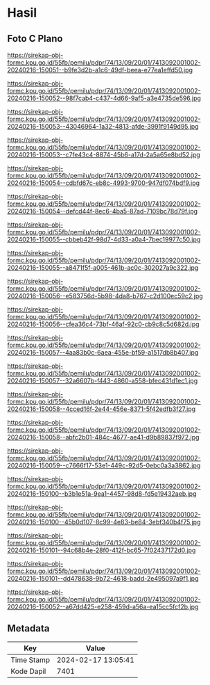 # Hasil

## Foto C Plano

https://sirekap-obj-formc.kpu.go.id/55fb/pemilu/pdpr/74/13/09/20/01/7413092001002-20240216-150051--b9fe3d2b-a1c6-49df-beea-e77ea1effd50.jpg

https://sirekap-obj-formc.kpu.go.id/55fb/pemilu/pdpr/74/13/09/20/01/7413092001002-20240216-150052--98f7cab4-c437-4d66-9af5-a3e4735de596.jpg

https://sirekap-obj-formc.kpu.go.id/55fb/pemilu/pdpr/74/13/09/20/01/7413092001002-20240216-150053--43046964-1a32-4813-afde-3991f9149d95.jpg

https://sirekap-obj-formc.kpu.go.id/55fb/pemilu/pdpr/74/13/09/20/01/7413092001002-20240216-150053--c7fe43c4-8874-45b6-a17d-2a5a65e8bd52.jpg

https://sirekap-obj-formc.kpu.go.id/55fb/pemilu/pdpr/74/13/09/20/01/7413092001002-20240216-150054--cdbfd67c-eb8c-4993-9700-947df074bdf9.jpg

https://sirekap-obj-formc.kpu.go.id/55fb/pemilu/pdpr/74/13/09/20/01/7413092001002-20240216-150054--defcd44f-8ec6-4ba5-87ad-7109bc78d79f.jpg

https://sirekap-obj-formc.kpu.go.id/55fb/pemilu/pdpr/74/13/09/20/01/7413092001002-20240216-150055--cbbeb42f-98d7-4d33-a0a4-7bec19977c50.jpg

https://sirekap-obj-formc.kpu.go.id/55fb/pemilu/pdpr/74/13/09/20/01/7413092001002-20240216-150055--a8471f5f-a005-461b-ac0c-302027a9c322.jpg

https://sirekap-obj-formc.kpu.go.id/55fb/pemilu/pdpr/74/13/09/20/01/7413092001002-20240216-150056--e583756d-5b98-4da8-b767-c2d100ec59c2.jpg

https://sirekap-obj-formc.kpu.go.id/55fb/pemilu/pdpr/74/13/09/20/01/7413092001002-20240216-150056--cfea36c4-73bf-46af-92c0-cb9c8c5d682d.jpg

https://sirekap-obj-formc.kpu.go.id/55fb/pemilu/pdpr/74/13/09/20/01/7413092001002-20240216-150057--4aa83b0c-6aea-455e-bf59-a1517db8b407.jpg

https://sirekap-obj-formc.kpu.go.id/55fb/pemilu/pdpr/74/13/09/20/01/7413092001002-20240216-150057--32a6607b-f443-4860-a558-bfec431d1ec1.jpg

https://sirekap-obj-formc.kpu.go.id/55fb/pemilu/pdpr/74/13/09/20/01/7413092001002-20240216-150058--4cced16f-2e44-456e-8371-5f42edfb3f27.jpg

https://sirekap-obj-formc.kpu.go.id/55fb/pemilu/pdpr/74/13/09/20/01/7413092001002-20240216-150058--abfc2b01-484c-4677-ae41-d9b89837f972.jpg

https://sirekap-obj-formc.kpu.go.id/55fb/pemilu/pdpr/74/13/09/20/01/7413092001002-20240216-150059--c7666f17-53e1-449c-92d5-0ebc0a3a3862.jpg

https://sirekap-obj-formc.kpu.go.id/55fb/pemilu/pdpr/74/13/09/20/01/7413092001002-20240216-150100--b3b1e51a-9ea1-4457-98d8-fd5e19432aeb.jpg

https://sirekap-obj-formc.kpu.go.id/55fb/pemilu/pdpr/74/13/09/20/01/7413092001002-20240216-150100--45b0d107-8c99-4e83-be84-3ebf340b4f75.jpg

https://sirekap-obj-formc.kpu.go.id/55fb/pemilu/pdpr/74/13/09/20/01/7413092001002-20240216-150101--94c68b4e-28f0-412f-bc65-7f02437172d0.jpg

https://sirekap-obj-formc.kpu.go.id/55fb/pemilu/pdpr/74/13/09/20/01/7413092001002-20240216-150101--dd478638-9b72-4618-badd-2e495097a9f1.jpg

https://sirekap-obj-formc.kpu.go.id/55fb/pemilu/pdpr/74/13/09/20/01/7413092001002-20240216-150052--a67dd425-e258-459d-a56a-ea15cc5fcf2b.jpg


## Metadata

| Key        | Value               |
| ---------- | ------------------- |
| Time Stamp | 2024-02-17 13:05:41 |
| Kode Dapil | 7401                |



